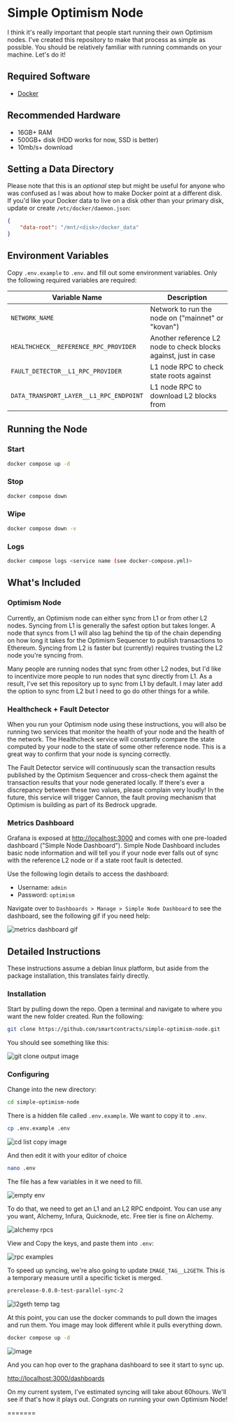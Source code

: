 # Simple Optimism Node

I think it's really important that people start running their own Optimism nodes.
I've created this repository to make that process as simple as possible.
You should be relatively familiar with running commands on your machine.
Let's do it!

## Required Software

- [Docker](https://docs.docker.com/get-docker/)

## Recommended Hardware

- 16GB+ RAM
- 500GB+ disk (HDD works for now, SSD is better)
- 10mb/s+ download

## Setting a Data Directory

Please note that this is an *optional* step but might be useful for anyone who was confused as I was about how to make Docker point at a different disk.
If you'd like your Docker data to live on a disk other than your primary disk, update or create `/etc/docker/daemon.json`:

```json
{
    "data-root": "/mnt/<disk>/docker_data"
}
```

## Environment Variables

Copy `.env.example` to `.env`. and fill out some environment variables.
Only the following required variables are required:

| Variable Name                           | Description                                                     |
|-----------------------------------------|-----------------------------------------------------------------|
| `NETWORK_NAME`                          | Network to run the node on ("mainnet" or "kovan")               |
| `HEALTHCHECK__REFERENCE_RPC_PROVIDER`   | Another reference L2 node to check blocks against, just in case |
| `FAULT_DETECTOR__L1_RPC_PROVIDER`       | L1 node RPC to check state roots against                        |
| `DATA_TRANSPORT_LAYER__L1_RPC_ENDPOINT` | L1 node RPC to download L2 blocks from                          |

## Running the Node

### Start

```sh
docker compose up -d
```

### Stop

```sh
docker compose down
```

### Wipe

```sh
docker compose down -v
```

### Logs

```sh
docker compose logs <service name (see docker-compose.yml)>
```

## What's Included

### Optimism Node

Currently, an Optimism node can either sync from L1 or from other L2 nodes.
Syncing from L1 is generally the safest option but takes longer.
A node that syncs from L1 will also lag behind the tip of the chain depending on how long it takes for the Optimism Sequencer to publish transactions to Ethereum.
Syncing from L2 is faster but (currently) requires trusting the L2 node you're syncing from.

Many people are running nodes that sync from other L2 nodes, but I'd like to incentivize more people to run nodes that sync directly from L1.
As a result, I've set this repository up to sync from L1 by default.
I may later add the option to sync from L2 but I need to go do other things for a while.

### Healthcheck + Fault Detector

When you run your Optimism node using these instructions, you will also be running two services that monitor the health of your node and the health of the network.
The Healthcheck service will constantly compare the state computed by your node to the state of some other reference node.
This is a great way to confirm that your node is syncing correctly.

The Fault Detector service will continuously scan the transaction results published by the Optimism Sequencer and cross-check them against the transaction results that your node generated locally.
If there's ever a discrepancy between these two values, please complain very loudly!
In the future, this service will trigger Cannon, the fault proving mechanism that Optimism is building as part of its Bedrock upgrade.

### Metrics Dashboard

Grafana is exposed at [http://localhost:3000](http://localhost:3000) and comes with one pre-loaded dashboard ("Simple Node Dashboard").
Simple Node Dashboard includes basic node information and will tell you if your node ever falls out of sync with the reference L2 node or if a state root fault is detected.

Use the following login details to access the dashboard:

* Username: `admin`
* Password: `optimism`

Navigate over to `Dashboards > Manage > Simple Node Dashboard` to see the dashboard, see the following gif if you need help:

![metrics dashboard gif](https://user-images.githubusercontent.com/14298799/171476634-0cb84efd-adbf-4732-9c1d-d737915e1fa7.gif)

## Detailed Instructions

These instructions assume a debian linux platform, but aside from the package installation, this translates fairly directly.

### Installation

Start by pulling down the repo.  Open a terminal and navigate to where you want the new folder created.  Run the following:

```sh
git clone https://github.com/smartcontracts/simple-optimism-node.git
```

You should see something like this:

![git clone output image](https://user-images.githubusercontent.com/94415863/171551614-4c1b61e7-40f6-4649-a163-b2ffb24fa632.png)

### Configuring

Change into the new directory:

```sh
cd simple-optimism-node
```

There is a hidden file called `.env.example`. We want to copy it to `.env`.

 ```sh
cp .env.example .env
```
![cd list copy image](https://user-images.githubusercontent.com/94415863/171552299-ecacfeca-0fd1-40a4-8fc0-68e419a9c577.png)


And then edit it with your editor of choice

```sh
nano .env
```
The file has a few variables in it we need to fill.

![empty env](https://user-images.githubusercontent.com/94415863/171552497-9727dc0d-1376-4319-8b75-5a687f4adf12.png)


To do that, we need to get an L1 and an L2 RPC endpoint. You can use any you want, Alchemy, Infura, Quicknode, etc.  Free tier is fine on Alchemy.

![alchemy rpcs](https://user-images.githubusercontent.com/94415863/171552658-e461eb8f-2ac3-4b24-a61f-0c464f9c4a93.png)

View and Copy the keys, and paste them into `.env`:

![rpc examples](https://user-images.githubusercontent.com/94415863/171552935-66944e35-e72c-449a-b162-dd78221fddb9.png)

To speed up syncing, we're also going to update `IMAGE_TAG__L2GETH`.  This is a temporary measure until a specific ticket is merged.

```sh
prerelease-0.0.0-test-parallel-sync-2
```
![l2geth temp tag](https://user-images.githubusercontent.com/94415863/171553128-dcf1821f-1a10-4249-a099-0873f61f7e02.png)

At this point, you can use the docker commands to pull down the images and run them.  You image may look different while it pulls everything down.

```sh
docker compose up -d
```

![image](https://user-images.githubusercontent.com/94415863/171553460-837c3763-24e5-4025-a1af-d06415771beb.png)

And you can hop over to the graphana dashboard to see it start to sync up.

[http://localhost:3000/dashboards](http://localhost:3000/dashboards)

On my current system, I've estimated syncing will take about 60hours.  We'll see if that's how it plays out.  Congrats on running your own Optimism Node!

=======
